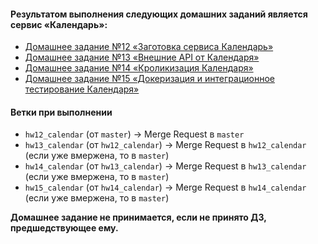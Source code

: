 #### Результатом выполнения следующих домашних заданий является сервис «Календарь»:
- [Домашнее задание №12 «Заготовка сервиса Календарь»](docs/12_README.md)
- [Домашнее задание №13 «Внешние API от Календаря»](docs/13_README.md)
- [Домашнее задание №14 «Кроликизация Календаря»](docs/14_README.md)
- [Домашнее задание №15 «Докеризация и интеграционное тестирование Календаря»](docs/15_README.md)

#### Ветки при выполнении
- `hw12_calendar` (от `master`) -> Merge Request в `master`
- `hw13_calendar` (от `hw12_calendar`) -> Merge Request в `hw12_calendar` (если уже вмержена, то в `master`)
- `hw14_calendar` (от `hw13_calendar`) -> Merge Request в `hw13_calendar` (если уже вмержена, то в `master`)
- `hw15_calendar` (от `hw14_calendar`) -> Merge Request в `hw14_calendar` (если уже вмержена, то в `master`)

**Домашнее задание не принимается, если не принято ДЗ, предшедствующее ему.**
